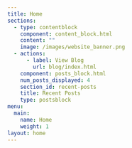 ```yaml
---
title: Home
sections:
  - type: contentblock
    component: content_block.html
    content: ""
    image: /images/website_banner.png
  - actions:
      - label: View Blog
        url: blog/index.html
    component: posts_block.html
    num_posts_displayed: 4
    section_id: recent-posts
    title: Recent Posts
    type: postsblock
menu:
  main:
    name: Home
    weight: 1
layout: home
---
```

